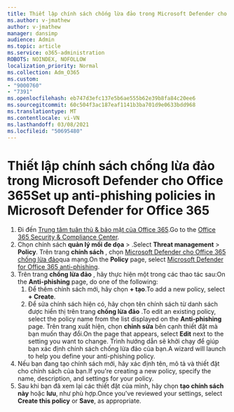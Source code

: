 ```yaml
---
title: Thiết lập chính sách chống lừa đảo trong Microsoft Defender cho Office 365
ms.author: v-jmathew
author: v-jmathew
manager: dansimp
audience: Admin
ms.topic: article
ms.service: o365-administration
ROBOTS: NOINDEX, NOFOLLOW
localization_priority: Normal
ms.collection: Adm_O365
ms.custom:
- "9000760"
- "7391"
ms.openlocfilehash: eb747d3efc137e5b6ae555b62e39b8fa84c20ee6
ms.sourcegitcommit: 60c504f3ac187eaf1141b3ba701d9e0633bdd968
ms.translationtype: MT
ms.contentlocale: vi-VN
ms.lasthandoff: 03/08/2021
ms.locfileid: "50695480"
---
```

# <a name="set-up-anti-phishing-policies-in-microsoft-defender-for-office-365"></a><span data-ttu-id="745e5-102">Thiết lập chính sách chống lừa đảo trong Microsoft Defender cho Office 365</span><span class="sxs-lookup"><span data-stu-id="745e5-102">Set up anti-phishing policies in Microsoft Defender for Office 365</span></span>

1. <span data-ttu-id="745e5-103">Đi đến [Trung tâm tuân thủ & bảo mật của Office 365](https://go.microsoft.com/fwlink/p/?linkid=2077143).</span><span class="sxs-lookup"><span data-stu-id="745e5-103">Go to the [Office 365 Security & Compliance Center](https://go.microsoft.com/fwlink/p/?linkid=2077143).</span></span>
2. <span data-ttu-id="745e5-104">Chọn chính sách **quản lý mối đe dọa**  >  .</span><span class="sxs-lookup"><span data-stu-id="745e5-104">Select **Threat management** > **Policy**.</span></span> <span data-ttu-id="745e5-105">Trên trang **chính sách** , chọn [Microsoft Defender cho Office 365 chống lừa đảo](https://go.microsoft.com/fwlink/?linkid=2101369)qua mạng.</span><span class="sxs-lookup"><span data-stu-id="745e5-105">On the **Policy** page, select [Microsoft Defender for Office 365 anti-phishing](https://go.microsoft.com/fwlink/?linkid=2101369).</span></span>
3. <span data-ttu-id="745e5-106">Trên trang **chống lừa đảo** , hãy thực hiện một trong các thao tác sau:</span><span class="sxs-lookup"><span data-stu-id="745e5-106">On the **Anti-phishing** page, do one of the following:</span></span>
    1. <span data-ttu-id="745e5-107">Để thêm chính sách mới, hãy chọn **+ tạo**.</span><span class="sxs-lookup"><span data-stu-id="745e5-107">To add a new policy, select **+ Create**.</span></span>
    1. <span data-ttu-id="745e5-108">Để sửa chính sách hiện có, hãy chọn tên chính sách từ danh sách được hiển thị trên trang **chống lừa đảo** .</span><span class="sxs-lookup"><span data-stu-id="745e5-108">To edit an existing policy, select the policy name from the list displayed on the **Anti-phishing** page.</span></span> <span data-ttu-id="745e5-109">Trên trang xuất hiện, chọn **chỉnh sửa** bên cạnh thiết đặt mà bạn muốn thay đổi.</span><span class="sxs-lookup"><span data-stu-id="745e5-109">On the page that appears, select **Edit** next to the setting you want to change.</span></span> <span data-ttu-id="745e5-110">Trình hướng dẫn sẽ khởi chạy để giúp bạn xác định chính sách chống lừa đảo của bạn.</span><span class="sxs-lookup"><span data-stu-id="745e5-110">A wizard will launch to help you define your anti-phishing policy.</span></span>
4. <span data-ttu-id="745e5-111">Nếu bạn đang tạo chính sách mới, hãy xác định tên, mô tả và thiết đặt cho chính sách của bạn.</span><span class="sxs-lookup"><span data-stu-id="745e5-111">If you're creating a new policy, specify the name, description, and settings for your policy.</span></span>
5. <span data-ttu-id="745e5-112">Sau khi bạn đã xem lại các thiết đặt của mình, hãy chọn **tạo chính sách này** hoặc **lưu**, như phù hợp.</span><span class="sxs-lookup"><span data-stu-id="745e5-112">Once you've reviewed your settings, select **Create this policy** or **Save**, as appropriate.</span></span>
